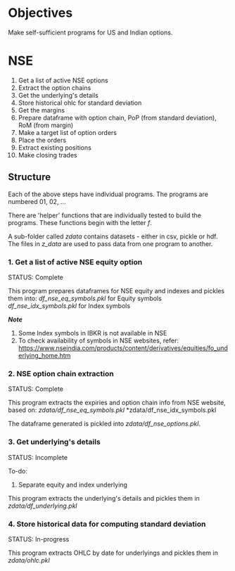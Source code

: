 # Objectives

Make self-sufficient programs for US and Indian options.

# NSE
1. Get a list of active NSE options
2. Extract the option chains
3. Get the underlying's details
4. Store historical ohlc for standard deviation
5. Get the margins
6. Prepare dataframe with option chain, PoP (from standard deviation), RoM (from margin)
7. Make a target list of option orders
8. Place the orders
9. Extract existing positions
10. Make closing trades

## Structure

Each of the above steps have individual programs. The programs are numbered 01, 02, ...

There are 'helper' functions that are individually tested to build the programs. These functions begin with the letter *f*.

A sub-folder called *zdata* contains datasets - either in csv, pickle or hdf. The files in *z_data* are used to pass data from one program to another.

### 1. Get a list of active NSE equity option

STATUS: Complete

This program prepares dataframes for NSE equity and indexes and pickles them into:
*df_nse_eq_symbols.pkl* for Equity symbols
*df_nse_idx_symbols.pkl* for Index symbols

<b>*Note*</b>

1. Some Index symbols in IBKR is not available in NSE
2. To check availability of symbols in NSE websites, refer: https://www.nseindia.com/products/content/derivatives/equities/fo_underlying_home.htm

### 2. NSE option chain extraction

STATUS: Complete

This program extracts the expiries and option chain info from NSE website, based on:
   *zdata/df_nse_eq_symbols.pkl*
   *zdata/df_nse_idx_symbols.pkl

The dataframe generated is pickled into *zdata/df_nse_options.pkl*.

### 3. Get underlying's details

STATUS: Incomplete

To-do:
1. Separate equity and index underlying

This program extracts the underlying's details and pickles them in *zdata/df_underlying.pkl*

### 4. Store historical data for computing standard deviation

STATUS: In-progress

This program extracts OHLC by date for underlyings and pickles them in *zdata/ohlc.pkl*



